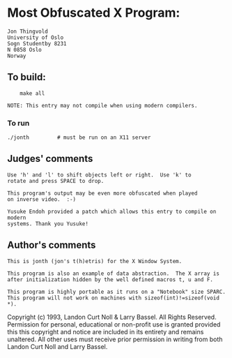 # Most Obfuscated X Program:

	Jon Thingvold
	University of Oslo
	Sogn Studentby 8231
	N 0858 Oslo
	Norway

## To build:

        make all

	NOTE: This entry may not compile when using modern compilers.

### To run

	./jonth			# must be run on an X11 server

## Judges' comments

    Use 'h' and 'l' to shift objects left or right.  Use 'k' to
    rotate and press SPACE to drop.

    This program's output may be even more obfuscated when played 
    on inverse video.  :-)

    Yusuke Endoh provided a patch which allows this entry to compile on modern
    systems. Thank you Yusuke!

## Author's comments

    This is jonth (jon's t(h)etris) for the X Window System.

    This program is also an example of data abstraction.  The X array is 
    after initialization hidden by the well defined macros t, u and F.

    This program is highly portable as it runs on a "Notebook" size SPARC.
    This program will not work on machines with sizeof(int)!=sizeof(void *).

Copyright (c) 1993, Landon Curt Noll & Larry Bassel.
All Rights Reserved.  Permission for personal, educational or non-profit use is
granted provided this this copyright and notice are included in its entirety
and remains unaltered.  All other uses must receive prior permission in writing
from both Landon Curt Noll and Larry Bassel.
